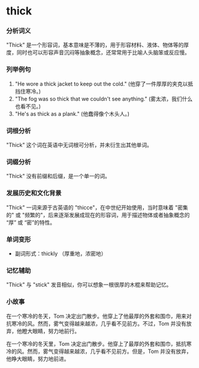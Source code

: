 # thick

### 分析词义

  

"Thick" 是一个形容词，基本意味是不薄的，用于形容材料、液体、物体等的厚度，同时也可以形容声音沉闷等抽象概念，还常常用于比喻人头脑笨或反应慢。

  

### 列举例句

  

1.  "He wore a thick jacket to keep out the cold." (他穿了一件厚厚的夹克以抵挡住寒冷。)
2.  "The fog was so thick that we couldn't see anything." (雾太浓，我们什么也看不见。)
3.  "He's as thick as a plank." (他蠢得像个木头人。)

  

### 词根分析

  

"Thick" 这个词在英语中无词根可分析，并未衍生出其他单词。

  

### 词缀分析

  

"Thick" 没有前缀和后缀，是一个单一的词。

  

### 发展历史和文化背景

  

"Thick" 一词来源于古英语的 "thicce"，在中世纪开始使用，当时意味着 "密集的" 或 "频繁的"，后来逐渐发展成现在的形容词，用于描述物体或者抽象概念的 “厚” 或 “密”的特性。

  

### 单词变形

  

*   副词形式：thickly （厚重地，浓密地）

  

### 记忆辅助

  

"Thick" 与 "stick" 发音相似，你可以想象一根很厚的木棍来帮助记忆。

  

### 小故事

  

在一个寒冷的冬天，Tom 决定出门散步。他穿上了他最厚的外套和围巾，用来对抗寒冷的风。然而，雾气变得越来越浓，几乎看不见前方。不过，Tom 并没有放弃，他瞪大眼睛，努力地前行。

  

在一个寒冷的冬天里，Tom 决定出门散步。他穿上了最厚的外套和围巾，抵抗寒冷的风。然而，雾气变得越来越浓，几乎看不见前方。但是，Tom 并没有放弃，他睁大眼睛，努力地前进。
